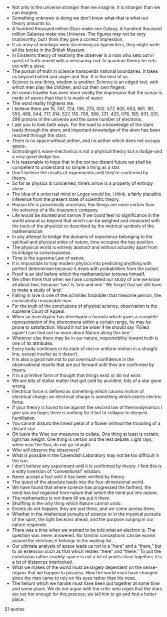  - Not only is the universe stranger than we imagine, it is stranger than we can imagine. 
 - Something unknown is doing we don’t know what-that is what our theory amounts to.
 - A hundred thousand million Stars make one Galaxy; A hundred thousand million Galaxies make one Universe. The figures may not be very trustworthy, but I think they give a correct impression.
 - If an army of monkeys were strumming on typewriters, they might write all the books in the British Museum.
 - In Einstein’s theory of relativity the observer is a man who sets out in quest of truth armed with a measuring-rod. In quantum theory he sets out with a sieve.
 - The pursuit of truth in science transcends national boundaries. It takes us beyond hatred and anger and fear. It is the best of us.
 - Science is one thing, wisdom is another. Science is an edged tool, with which men play like children, and cut their own fingers.
 - An ocean traveler has even more vividly the impression that the ocean is made of waves than that it is made of water.
 - The word reality frightens me.
 - I believe there are 15, 747, 724, 136, 275, 002, 577, 605, 653, 961, 181, 555, 468, 044, 717, 914, 527, 116, 709, 366, 231, 425, 076, 185, 631, 031, 296 protons in the universe and the same number of electrons.
 - I ask you to look both ways. For the road to a knowledge of the stars leads through the atom; and important knowledge of the atom has been reached through the stars.
 - There is no space without aether, and no aether which does not occupy space.
 - Schrodinger’s wave-mechanics is not a physical theory but a dodge-and a very good dodge too.
 - It is reasonable to hope that in the not too distant future we shall be competent to understand so simple a thing as a star.
 - Don’t believe the results of experiments until they’re confirmed by theory.
 - So far as physics is concerned, time’s arrow is a property of entropy alone.
 - The idea of a universal mind or Logos would be, I think, a fairly plausible inference from the present state of scientific theory.
 - Human life is proverbially uncertain; few things are more certain than the solvency of a life-insurance company.
 - Life would be stunted and narrow if we could feel no significance in the world around us beyond that which can be weighed and measured with the tools of the physicist or described by the metrical symbols of the mathematician.
 - In any attempt to bridge the domains of experience belonging to the spiritual and physical sides of nature, time occupies the key position.
 - The physical world is entirely abstract and without actuality apart from its linkage to consciousness.
 - Time is the supreme Law of nature.
 - It is impossible to trap modern physics into predicting anything with perfect determinism because it deals with probabilities from the outset.
 - Proof is an idol before which the mathematician tortures himself.
 - We often think that when we have completed our study of one we know all about two, because ‘two’ is ‘one and one.’ We forget that we still have to make a study of ‘and.’
 - Falling in love is one of the activities forbidden that tiresome person, the consistently reasonable man.
 - For the truth of the conclusions of physical science, observation is the supreme Court of Appeal.
 - When an investigator has developed a formula which gives a complete representation of the phenomena within a certain range, he may be prone to satisfaction. Would it not be wiser if he should say ‘Foiled again! I can find out no more about Nature along this line.’
 - Whatever else there may be in our nature, responsibility toward truth is one of its attributes.
 - Every body continues in its state of rest or uniform motion in a straight line, except insofar as it doesn’t.
 - It is also a good rule not to put overmuch confidence in the observational results that are put forward until they are confirmed by theory.
 - It is a primitive form of thought that things exist or do not exist.
 - We are bits of stellar matter that got cold by accident, bits of a star gone wrong.
 - Electrical force is defined as something which causes motion of electrical charge; an electrical charge is something which exerts electric force.
 - If your theory is found to be against the second law of thermodynamics I give you no hope; there is nothing for it but to collapse in deepest humiliation.
 - You cannot disturb the tiniest petal of a flower without the troubling of a distant star.
 - Oh leave the Wise our measures to collate. One thing at least is certain, light has weight. One thing is certain and the rest debate. Light rays, when near the Sun, do not go straight.
 - Who will observe the observers?
 - What is possible in the Cavendish Laboratory may not be too difficult in the sun.
 - I don’t believe any experiment until it is confirmed by theory. I find this is a witty inversion of “conventional” wisdom.
 - Never accept a fact until it has been verified by theory.
 - The quest of the absolute leads into the four-dimensional world.
 - We have found that where science has progressed the farthest, the mind has but regained from nature that which the mind put into nature.
 - The mathematics is not there till we put it there.
 - Shuffling is the only thing which Nature cannot undo.
 - Events do not happen; they are just there, and we come across them.
 - Whether in the intellectual pursuits of science or in the mystical pursuits of the spirit, the light beckons ahead, and the purpose surging in our nature responds.
 - There was a time when we wanted to be told what an electron is. The question was never answered. No familiar conceptions can be woven around the electron; it belongs to the waiting list.
 - Our ultimate analysis of space leads us not to a “here” and a “there,” but to an extension such as that which relates “here” and “there.” To put the conclusion rather crudely-space is not a lot of points close together; it is a lot of distances interlocked.
 - What we makes of the world must be largely dependent on the sense-organs that we happen to possess. How the world must have changed since the man came to rely on his eyes rather than his nose.
 - The helium which we handle must have been put together at some time and some place. We do not argue with the critic who urges that the stars are not hot enough for this process; we tell him to go and find a hotter place.

51 quotes